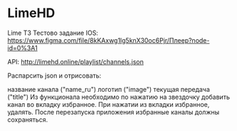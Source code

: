 # LimeHD

Lime ТЗ
Тестово задание IOS: https://www.figma.com/file/8kKAxwg1lg5knX30oc6Pjr/Плеер?node-id=0%3A1

API: http://limehd.online/playlist/channels.json

Распарсить json и отрисовать:

название канала ("name_ru")
логотип ("image")
текущая передача ("title")
Из функционала необходимо по нажатию на звездочку добавить канал во вкладку избранное. При нажатии из вкладки избранное, удалять. После перезапуска приложения избранные каналы должны сохраняться.
